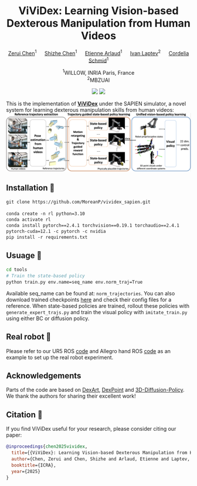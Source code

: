 <div align="center">

# ViViDex: Learning Vision-based Dexterous Manipulation from Human Videos

[Zerui Chen](https://zerchen.github.io/)<sup>1</sup> &emsp; [Shizhe Chen](https://cshizhe.github.io/)<sup>1</sup> &emsp; [Etienne Arlaud](https://scholar.google.com/citations?user=-0kdc5cAAAAJ&hl=fr)<sup>1</sup> &emsp; [Ivan Laptev](https://www.di.ens.fr/~laptev/)<sup>2</sup> &emsp; [Cordelia Schmid](https://cordeliaschmid.github.io/)<sup>1</sup>

<sup>1</sup>WILLOW, INRIA Paris, France <br>
<sup>2</sup>MBZUAI

<a href='https://zerchen.github.io/projects/vividex.html'><img src='https://img.shields.io/badge/Project-Page-blue'></a>
<a href='https://arxiv.org/abs/2404.15709'><img src='https://img.shields.io/badge/Paper-arXiv-red'></a>
</div>

This is the implementation of **[ViViDex](https://zerchen.github.io/projects/vividex.html)** under the SAPIEN simulator, a novel system for learning dexterous manipulation skills from human videos:
![teaser](assets/teaser.png)

## Installation 👷
```
git clone https://github.com/MoreanP/vividex_sapien.git

conda create -n rl python=3.10
conda activate rl
conda install pytorch==2.4.1 torchvision==0.19.1 torchaudio==2.4.1 pytorch-cuda=12.1 -c pytorch -c nvidia
pip install -r requirements.txt
```

## Usuage 🚀
```bash
cd tools
# Train the state-based policy
python train.py env.name=seq_name env.norm_traj=True
```
Available seq_name can be found at: `norm_trajectories`. You can also download trained checkpoints [here](https://drive.google.com/drive/folders/130JTBsDv4I7NytXLMlo3ehxfJI4I75pB) and check their config files for a reference. When state-based policies are trained, rollout these policies with `generate_expert_trajs.py` and train the visual policy with `imitate_train.py` using either BC or diffusion policy.

## Real robot 🤖
Please refer to our UR5 ROS [code](https://github.com/inria-paris-robotics-lab/prl_ur5_robot) and Allegro hand ROS [code](https://github.com/inria-paris-robotics-lab/allegro_hand_ros_v4) as an example to set up the real robot experiment.

## Acknowledgements
Parts of the code are based on [DexArt](https://github.com/Kami-code/dexart-release), [DexPoint](https://github.com/yzqin/dexpoint-release) and [3D-Diffusion-Policy](https://github.com/YanjieZe/3D-Diffusion-Policy). We thank the authors for sharing their excellent work!

## Citation 📝
If you find ViViDex useful for your research, please consider citing our paper:
```bibtex
@inproceedings{chen2025vividex,
  title={{ViViDex}: Learning Vision-based Dexterous Manipulation from Human Videos},
  author={Chen, Zerui and Chen, Shizhe and Arlaud, Etienne and Laptev, Ivan and Schmid, Cordelia},
  booktitle={ICRA},
  year={2025}
}
```
